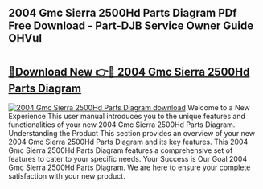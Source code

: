 ## 2004 Gmc Sierra 2500Hd Parts Diagram PDf Free Download - Part-DJB Service Owner Guide OHVuI

# <h2><a href="http://dfquzai.blite.top/?on=2004+Gmc+Sierra+2500Hd+Parts+Diagram">🔗Download New 👉🔴 2004 Gmc Sierra 2500Hd Parts Diagram</a></h2>

[![2004 Gmc Sierra 2500Hd Parts Diagram download](https://i.imgur.com/lujVjoI.png)](http://dfquzai.blite.top/?on=2004+Gmc+Sierra+2500Hd+Parts+Diagram)
Welcome to a New Experience This user manual introduces you to the unique features and functionalities of your new 2004 Gmc Sierra 2500Hd Parts Diagram. Understanding the Product This section provides an overview of your new 2004 Gmc Sierra 2500Hd Parts Diagram and its key features. This 2004 Gmc Sierra 2500Hd Parts Diagram features a comprehensive set of features to cater to your specific needs. Your Success is Our Goal 2004 Gmc Sierra 2500Hd Parts Diagram. We are here to ensure your complete satisfaction with your new product.

